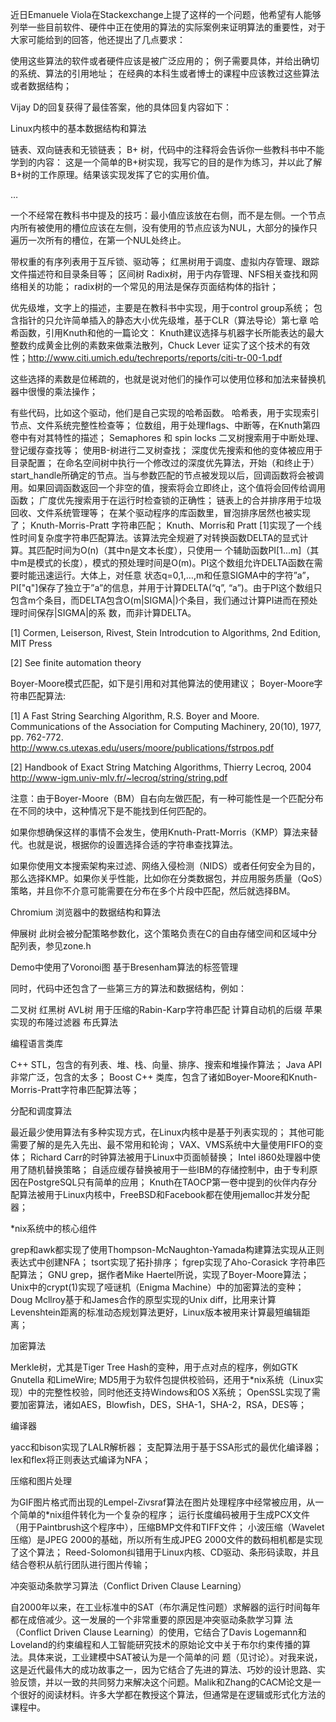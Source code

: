近日Emanuele Viola在Stackexchange上提了这样的一个问题，他希望有人能够列举一些目前软件、硬件中正在使用的算法的实际案例来证明算法的重要性，对于大家可能给到的回答，他还提出了几点要求：

使用这些算法的软件或者硬件应该是被广泛应用的；
例子需要具体，并给出确切的系统、算法的引用地址；
在经典的本科生或者博士的课程中应该教过这些算法或者数据结构；

Vijay D的回复获得了最佳答案，他的具体回复内容如下：

Linux内核中的基本数据结构和算法

链表、双向链表和无锁链表；
B+ 树，代码中的注释将会告诉你一些教科书中不能学到的内容：
这是一个简单的B+树实现，我写它的目的是作为练习，并以此了解B+树的工作原理。结果该实现发挥了它的实用价值。

…

一个不经常在教科书中提及的技巧：最小值应该放在右侧，而不是左侧。一个节点内所有被使用的槽位应该在左侧，没有使用的节点应该为NUL，大部分的操作只遍历一次所有的槽位，在第一个NUL处终止。

带权重的有序列表用于互斥锁、驱动等；
红黑树用于调度、虚拟内存管理、跟踪文件描述符和目录条目等；
区间树
Radix树，用于内存管理、NFS相关查找和网络相关的功能；
radix树的一个常见的用法是保存页面结构体的指针；

优先级堆，文字上的描述，主要是在教科书中实现，用于control group系统；
包含指针的只允许简单插入的静态大小优先级堆，基于CLR（算法导论）第七章
哈希函数，引用Knuth和他的一篇论文：
Knuth建议选择与机器字长所能表达的最大整数约成黄金比例的素数来做乘法散列，Chuck Lever 证实了这个技术的有效性；http://www.citi.umich.edu/techreports/reports/citi-tr-00-1.pdf

这些选择的素数是位稀疏的，也就是说对他们的操作可以使用位移和加法来替换机器中很慢的乘法操作；

有些代码，比如这个驱动，他们是自己实现的哈希函数。
哈希表，用于实现索引节点、文件系统完整性检查等；
位数组，用于处理flags、中断等，在Knuth第四卷中有对其特性的描述；
Semaphores 和 spin locks
二叉树搜索用于中断处理、登记缓存查找等；
使用B-树进行二叉树查找；
深度优先搜索和他的变体被应用于目录配置；
在命名空间树中执行一个修改过的深度优先算法，开始（和终止于）start_handle所确定的节点。当与参数匹配的节点被发现以后，回调函数将会被调用。如果回调函数返回一个非空的值，搜索将会立即终止，这个值将会回传给调用函数；
广度优先搜索用于在运行时检查锁的正确性；
链表上的合并排序用于垃圾回收、文件系统管理等；
在某个驱动程序的库函数里，冒泡排序居然也被实现了；
Knuth-Morris-Pratt 字符串匹配；
Knuth、Morris和 Pratt [1]实现了一个线性时间复杂度字符串匹配算法。该算法完全规避了对转换函数DELTA的显式计算。其匹配时间为O(n)（其中n是文本长度），只使用一 个辅助函数PI[1...m]（其中m是模式的长度），模式的预处理时间是O(m)。PI这个数组允许DELTA函数在需要时能迅速运行。大体上，对任意 状态q=0,1,…,m和任意SIGMA中的字符”a”，PI["q"]保存了独立于”a”的信息，并用于计算DELTA(“q”, “a”)。由于PI这个数组只包含m个条目，而DELTA包含O(m|SIGMA|)个条目，我们通过计算PI进而在预处理时间保存|SIGMA|的系 数，而非计算DELTA。

[1] Cormen, Leiserson, Rivest, Stein Introdcution to Algorithms, 2nd Edition, MIT Press

[2] See finite automation theory

Boyer-Moore模式匹配，如下是引用和对其他算法的使用建议；
Boyer-Moore字符串匹配算法:

[1] A Fast String Searching Algorithm, R.S. Boyer and Moore. Communications of the Association for Computing Machinery, 20(10), 1977, pp. 762-772. http://www.cs.utexas.edu/users/moore/publications/fstrpos.pdf

[2] Handbook of Exact String Matching Algorithms, Thierry Lecroq, 2004 http://www-igm.univ-mlv.fr/~lecroq/string/string.pdf

注意：由于Boyer-Moore（BM）自右向左做匹配，有一种可能性是一个匹配分布在不同的块中，这种情况下是不能找到任何匹配的。

如果你想确保这样的事情不会发生，使用Knuth-Pratt-Morris（KMP）算法来替代。也就是说，根据你的设置选择合适的字符串查找算法。

如果你使用文本搜索架构来过滤、网络入侵检测（NIDS）或者任何安全为目的，那么选择KMP。如果你关乎性能，比如你在分类数据包，并应用服务质量（QoS）策略，并且你不介意可能需要在分布在多个片段中匹配，然后就选择BM。

Chromium 浏览器中的数据结构和算法

伸展树
此树会被分配策略参数化，这个策略负责在C的自由存储空间和区域中分配列表，参见zone.h

Demo中使用了Voronoi图
基于Bresenham算法的标签管理

同时，代码中还包含了一些第三方的算法和数据结构，例如：

二叉树
红黑树
AVL树
用于压缩的Rabin-Karp字符串匹配
计算自动机的后缀
苹果实现的布隆过滤器
布氏算法

编程语言类库

C++ STL，包含的有列表、堆、栈、向量、排序、搜索和堆操作算法；
Java API 非常广泛，包含的太多；
Boost C++ 类库，包含了诸如Boyer-Moore和Knuth-Morris-Pratt字符串匹配算法等；

分配和调度算法

最近最少使用算法有多种实现方式，在Linux内核中是基于列表实现的；
其他可能需要了解的是先入先出、最不常用和轮询；
VAX、VMS系统中大量使用FIFO的变体；
Richard Carr的时钟算法被用于Linux中页面帧替换；
Intel i860处理器中使用了随机替换策略；
自适应缓存替换被用于一些IBM的存储控制中，由于专利原因在PostgreSQL只有简单的应用；
Knuth在TAOCP第一卷中提到的伙伴内存分配算法被用于Linux内核中，FreeBSD和Facebook都在使用jemalloc并发分配器；

*nix系统中的核心组件

grep和awk都实现了使用Thompson-McNaughton-Yamada构建算法实现从正则表达式中创建NFA；
tsort实现了拓扑排序；
fgrep实现了Aho-Corasick 字符串匹配算法；
GNU grep，据作者Mike Haertel所说，实现了Boyer-Moore算法；
Unix中的crypt(1)实现了哑谜机（Enigma Machine）中的加密算法的变种；
Doug Mcllroy基于和James合作的原型实现的Unix diff，比用来计算Levenshtein距离的标准动态规划算法更好，Linux版本被用来计算最短编辑距离；

加密算法

Merkle树，尤其是Tiger Tree Hash的变种，用于点对点的程序，例如GTK Gnutella 和LimeWire;
MD5用于为软件包提供校验码，还用于*nix系统（Linux实现）中的完整性校验，同时他还支持Windows和OS X系统；
OpenSSL实现了需要加密算法，诸如AES，Blowfish，DES，SHA-1，SHA-2，RSA，DES等；

编译器

yacc和bison实现了LALR解析器；
支配算法用于基于SSA形式的最优化编译器；
lex和flex将正则表达式编译为NFA；

压缩和图片处理

为GIF图片格式而出现的Lempel-Zivsraf算法在图片处理程序中经常被应用，从一个简单的*nix组件转化为一个复杂的程序；
运行长度编码被用于生成PCX文件（用于Paintbrush这个程序中），压缩BMP文件和TIFF文件；
小波压缩（Wavelet压缩）是JPEG 2000的基础，所以所有生成JPEG 2000文件的数码相机都是实现了这个算法；
Reed-Solomon纠错用于Linux内核、CD驱动、条形码读取，并且结合卷积从航行团队进行图片传输；

冲突驱动条款学习算法（Conflict Driven Clause Learning）

自2000年以来，在工业标准中的SAT（布尔满足性问题）求解器的运行时间每年都在成倍减少。这一发展的一个非常重要的原因是冲突驱动条款学习算 法（Conflict Driven Clause Learning）的使用，它结合了Davis Logemann和Loveland的约束编程和人工智能研究技术的原始论文中关于布尔约束传播的算法。具体来说，工业建模中SAT被认为是一个简单的问 题（见讨论）。对我来说，这是近代最伟大的成功故事之一，因为它结合了先进的算法、巧妙的设计思路、实验反馈，并以一致的共同努力来解决这个问题。Malik和Zhang的CACM论文是一个很好的阅读材料。许多大学都在教授这个算法，但通常是在逻辑或形式化方法的课程中。
